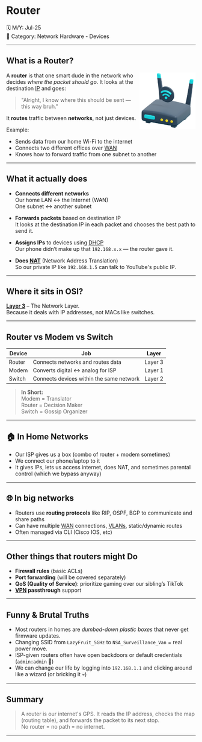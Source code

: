 # Router

🗓️ M/Y: Jul-25  
📂 Category: Network Hardware - Devices

---

## What is a Router?

<img align="right" src="images/router.png" width="150px" alt="Router" />

A **router** is that one smart dude in the network who decides *where the packet should go*. It looks at the destination [IP](https://github.com/orze4r/Networking-Journey/blob/main/5.%20Network%20Addressing%20%26%20Identity/5.1%20-%20IP%20Addressing/5.1.1%20-%20IPv4%20Address.md) and goes:  
> "Alright, I know where this should be sent — this way bruh."

It **routes** traffic between **networks**, not just devices.

Example:  
- Sends data from our home Wi-Fi to the internet  
- Connects two different offices over [WAN](https://github.com/orze4r/Networking-Journey/blob/main/2.%20Types/2.1%20-%20Network%20Types/2.1.3%20-%20Wide%20or%20Specialized%20Networks/WAN.md)  
- Knows how to forward traffic from one subnet to another

---

##  What it actually does

- **Connects different networks**  
  Our home LAN ↔ the Internet (WAN)  
  One subnet ↔ another subnet

- **Forwards packets** based on destination IP  
  It looks at the destination IP in each packet and chooses the best path to send it.

- **Assigns IPs** to devices using [DHCP](https://github.com/orze4r/Networking-Journey/blob/main/8.%20Other%20Network%20Services%20%26%20Practical%20Concepts/DHCP.md)  
  Our phone didn’t make up that `192.168.x.x` — the router gave it.

- **Does [NAT](https://github.com/orze4r/Networking-Journey/blob/main/5.%20Network%20Addressing%20%26%20Identity/5.1%20-%20IP%20Addressing/5.1.8%20-%20NAT%20%26%20CGNAT.md)** (Network Address Translation)  
  So our private IP like `192.168.1.5` can talk to YouTube's public IP.

---

##  Where it sits in OSI?

**[Layer 3](https://github.com/orze4r/Networking-Journey/blob/main/6.%20Reference%20Models/6.1%20-%20The%20OSI%20Model/6.1.4%20-%20Layer%203%20-%20The%20Network%20Layer.md)** – The Network Layer.  
Because it deals with IP addresses, not MACs like switches.

---

##  Router vs Modem vs Switch

| Device  | Job  | Layer |
|--------|------|--------|
| Router | Connects networks and routes data | Layer 3 |
| Modem  | Converts digital ↔ analog for ISP | Layer 1 |
| Switch | Connects devices within the same network | Layer 2 |

> **In Short:**  
> Modem = Translator  
> Router = Decision Maker  
> Switch = Gossip Organizer

---

## 🏠 In Home Networks

- Our ISP gives us a box (combo of router + modem sometimes)
- We connect our phone/laptop to it
- It gives IPs, lets us access internet, does NAT, and sometimes parental control (which we bypass anyway)

---

## 🌐 In big networks

- Routers use **routing protocols** like RIP, OSPF, BGP to communicate and share paths
- Can have multiple [WAN](https://github.com/orze4r/Networking-Journey/blob/main/2.%20Types/2.1%20-%20Network%20Types/2.1.3%20-%20Wide%20or%20Specialized%20Networks/WAN.md) connections, [VLANs](https://github.com/orze4r/Networking-Journey/blob/main/2.%20Types/2.1%20-%20Network%20Types/2.1.2%20-%20Campus%20or%20Metropolitan%20Networks/VLAN.md), static/dynamic routes
- Often managed via CLI (Cisco IOS, etc)

---

##  Other things that routers might Do

- **Firewall rules** (basic ACLs)
- **Port forwarding** (will be covered separately)
- **QoS (Quality of Service)**: prioritize gaming over our sibling’s TikTok
- **[VPN](https://github.com/orze4r/Networking-Journey/blob/main/9.%20Security%20Concepts/VPN.md) passthrough** support

---

##  Funny & Brutal Truths

- Most routers in homes are *dumbed-down plastic boxes* that never get firmware updates.
- Changing SSID from `LazyFruit_5GHz` to `NSA_Surveillance_Van` = real power move.
- ISP-given routers often have open backdoors or default credentials (`admin:admin` 🤡)
- We can change our life by logging into `192.168.1.1` and clicking around like a wizard (or bricking it 💀)

---


## Summary

> A router is our internet's GPS. It reads the IP address, checks the map (routing table), and forwards the packet to its next stop.  
> No router = no path = no internet.

---
